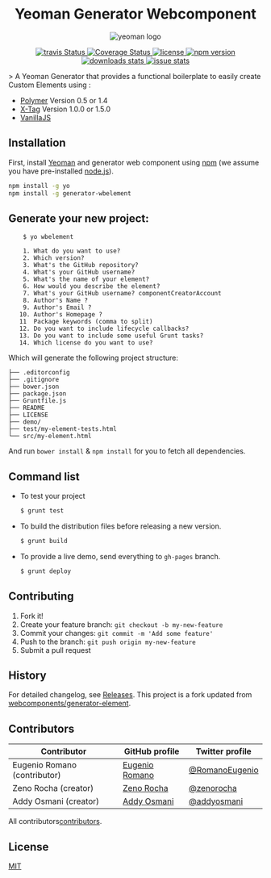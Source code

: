 <h1 align="center">Yeoman Generator Webcomponent</h1>
<p align="center">
  <img src='https://github.com/yeoman/media/blob/master/optimized/yeoman-150x150-opaque.png'  alt='yeoman logo'/>
</p>
<p align="center">
  <a title='Build Status' href="https://travis-ci.org/eromano/webcomponent-generator-element">
    <img src='https://travis-ci.org/eromano/webcomponent-generator-element.svg?branch=master'  alt='travis Status' />
  </a>
  <a  alt='Coverage Status' href='https://coveralls.io/r/eromano/webcomponent-generator-element'>
    <img src='https://img.shields.io/coveralls/eromano/webcomponent-generator-element.svg' alt='Coverage Status' />
  </a>
  <a  alt='license' href='https://github.com/eromano/webcomponent-generator-element/blob/master/LICENSE'>
    <img src='https://img.shields.io/badge/license-MIT-blue.svg' alt='license' />
  </a>
  <a alt='npm version' href="https://nodei.co/npm/generator-wbelement/">
    <img src="http://img.shields.io/npm/v/generator-wbelement.svg" alt='npm version' >
  </a>
      <a alt='downloads stats' href='https://npmjs.org/package/webcomponent-generator-element'>
        <img src='https://img.shields.io/npm/dm/generator-wbelement.svg' alt='downloads stats' />
      </a>
    <a  alt='issue stats closed' href='http://issuestats.com/github/eromano/webcomponent-generator-element'>
      <img src='http://issuestats.com/github/eromano/webcomponent-generator-element/badge/issue' alt='issue stats' />
    </a>
</p>
> A Yeoman Generator that provides a functional boilerplate to easily create Custom Elements using :

 * [Polymer](http://www.polymer-project.org/) Version 0.5 or 1.4
 * [X-Tag](http://x-tags.org/) Version 1.0.0 or 1.5.0
 * [VanillaJS](http://vanilla-js.com/)

## Installation

First, install [Yeoman](http://yeoman.io) and generator web component using [npm](https://www.npmjs.com/) (we assume you have pre-installed [node.js](https://nodejs.org/)).

```sh
npm install -g yo
npm install -g generator-wbelement
```

##  Generate your new project:

``` 
    $ yo wbelement
```

``` 
    1. What do you want to use?
    2. Which version?
    3. What's the GitHub repository?
    4. What's your GitHub username?
    5. What's the name of your element?
    6. How would you describe the element?
    7. What's your GitHub username? componentCreatorAccount
    8. Author's Name ?
    9. Author's Email ?
   10. Author's Homepage ?
   11  Package keywords (comma to split) 
   12. Do you want to include lifecycle callbacks?
   13. Do you want to include some useful Grunt tasks?
   14. Which license do you want to use?
```

Which will generate the following project structure:


    ├── .editorconfig
    ├── .gitignore
    ├── bower.json
    ├── package.json
    ├── Gruntfile.js
    ├── README
    ├── LICENSE
    ├── demo/
    ├── test/my-element-tests.html
    └── src/my-element.html

    
And run `bower install` & `npm install` for you to fetch all dependencies.

## Command list 

* To test your project

    ```sh
    $ grunt test
    ```

* To build the distribution files before releasing a new version.

    ```sh
    $ grunt build
    ```

* To provide a live demo, send everything to `gh-pages` branch.

    ```sh
    $ grunt deploy
    ```
    
## Contributing

1. Fork it!
2. Create your feature branch: `git checkout -b my-new-feature`
3. Commit your changes: `git commit -m 'Add some feature'`
4. Push to the branch: `git push origin my-new-feature`
5. Submit a pull request

## History

For detailed changelog, see [Releases](https://github.com/eromano/webcomponent-generator-element/releases).
This project is a fork updated from [webcomponents/generator-element](https://github.com/webcomponents/generator-element).

## Contributors

Contributor | GitHub profile | Twitter profile |
--- | --- | ---
Eugenio Romano (contributor)| [Eugenio Romano](https://github.com/eromano) | [@RomanoEugenio](https://twitter.com/RomanoEugenio)
Zeno Rocha  (creator) | [Zeno Rocha](https://github.com/zenorocha)| [@zenorocha](https://twitter.com/zenorocha)
Addy Osmani (creator) | [Addy Osmani](https://github.com/addyosmani)| [@addyosmani](https://twitter.com/addyosmani)

All contributors[contributors](https://github.com/eromano/webcomponent-generator-element/graphs/contributors).

## License
[MIT](https://github.com/eromano/webcomponent-generator-element/blob/master/LICENSE)
 
